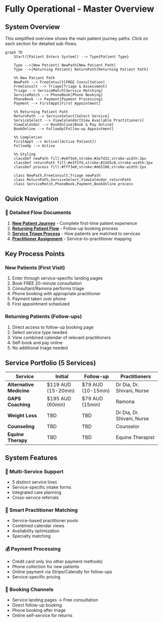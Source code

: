 # Fully Operational - Master Overview

## System Overview
This simplified overview shows the main patient journey paths. Click on each section for detailed sub-flows.

```mermaid
graph TD
    Start([Patient Enters System]) --> Type{Patient Type}
    
    Type -->|New Patient| NewPath[New Patient Path]
    Type -->|Returning Patient| ReturnPath[Returning Patient Path]
    
    %% New Patient Path
    NewPath --> FreeConsult[FREE Consultation]
    FreeConsult --> Triage[Triage & Assessment]
    Triage --> ServiceMatch[Service Matching]
    ServiceMatch --> PhoneBook[Phone Booking]
    PhoneBook --> Payment[Payment Processing]
    Payment --> FirstAppt[First Appointment]
    
    %% Returning Patient Path
    ReturnPath --> ServiceSelect[Select Service]
    ServiceSelect --> ViewCalendar[View Available Practitioners]
    ViewCalendar --> BookOnline[Book & Pay Online]
    BookOnline --> FollowUp[Follow-up Appointment]
    
    %% Completion
    FirstAppt --> Active([Active Patient])
    FollowUp --> Active
    
    %% Styling
    classDef newPath fill:#e8f5e9,stroke:#2e7d32,stroke-width:3px
    classDef returnPath fill:#e3f2fd,stroke:#1565c0,stroke-width:3px
    classDef process fill:#fff3e0,stroke:#e65100,stroke-width:2px
    
    class NewPath,FreeConsult,Triage newPath
    class ReturnPath,ServiceSelect,ViewCalendar returnPath
    class ServiceMatch,PhoneBook,Payment,BookOnline process
```

## Quick Navigation

### 📘 Detailed Flow Documents
1. **[New Patient Journey](./new-patient-journey.md)** - Complete first-time patient experience
2. **[Returning Patient Flow](./returning-patient-flow.md)** - Follow-up booking process
3. **[Service Triage Process](./service-triage-process.md)** - How patients are matched to services
4. **[Practitioner Assignment](./practitioner-assignment.md)** - Service-to-practitioner mapping

## Key Process Points

### New Patients (First Visit)
1. Enter through service-specific landing pages
2. Book FREE 20-minute consultation
3. Consultant/Ramona performs triage
4. Phone booking with appropriate practitioner
5. Payment taken over phone
6. First appointment scheduled

### Returning Patients (Follow-ups)
1. Direct access to follow-up booking page
2. Select service type needed
3. View combined calendar of relevant practitioners
4. Self-book and pay online
5. No additional triage needed

## Service Portfolio (5 Services)

| Service | Initial | Follow-up | Practitioners |
|---------|---------|-----------|---------------|
| **Alternative Medicine** | $119 AUD (15-20min) | $79 AUD (10-15min) | Dr Dia, Dr. Shivani, Nurse |
| **GAPS Coaching** | $195 AUD (60min) | $79 AUD (15min) | Ramona |
| **Weight Loss** | TBD | TBD | Dr Dia, Dr. Shivani, Nurse |
| **Counseling** | TBD | TBD | Counselor |
| **Equine Therapy** | TBD | TBD | Equine Therapist |

## System Features

### 🎯 Multi-Service Support
- 5 distinct service lines
- Service-specific intake forms
- Integrated care planning
- Cross-service referrals

### 👥 Smart Practitioner Matching
- Service-based practitioner pools
- Combined calendar views
- Availability optimization
- Specialty matching

### 💰 Payment Processing
- Credit card only (no other payment methods)
- Phone collection for new patients
- Online payment via Stripe/Calendly for follow-ups
- Service-specific pricing

### 📱 Booking Channels
- Service landing pages → Free consultation
- Direct follow-up booking
- Phone booking after triage
- Online self-service for returns